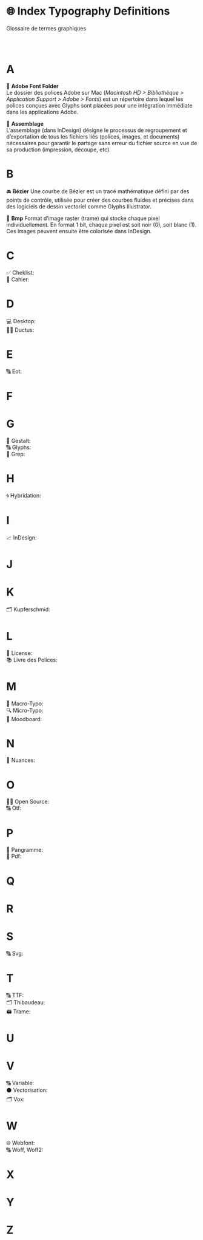 # 🌐 Index Typography Definitions
  Glossaire de termes graphiques
### &nbsp;
# A
  📁 **Adobe Font Folder**  
  Le dossier des polices Adobe sur Mac (*Macintosh HD > Bibliothèque > Application Support > Adobe > Fonts*) est un répertoire dans lequel les polices conçues avec Glyphs sont placées pour une intégration immédiate dans les applications Adobe.


  🔗 **Assemblage**  
  L’assemblage (dans InDesign) désigne le processus de regroupement et d’exportation de tous les fichiers liés (polices, images, et documents) nécessaires pour garantir le partage sans erreur du fichier source en vue de sa production (impression, découpe, etc).
# B
  🚘 **Bézier**
Une courbe de Bézier est un tracé mathématique défini par des points de contrôle, utilisée pour créer des courbes fluides et précises dans des logiciels de dessin vectoriel comme Glyphs Illustrator.


  🌅 **Bmp**
Format d’image raster (trame) qui stocke chaque pixel individuellement. En format 1 bit, chaque pixel est soit noir (0), soit blanc (1). Ces images peuvent ensuite être colorisée dans InDesign.
  
# C
  ✅ Cheklist:  
  📖 Cahier:  
# D
  💻 Desktop:  
  ✍🏻 Ductus:  
# E
  🔠 Eot:  
# F
# G
  🍭 Gestalt:  
  🔠 Glyphs:  
  🔄 Grep:  
# H
  🌀 Hybridation:  
# I
  📈 InDesign:  
# J
# K
  🗂️ Kupferschmid:  
# L
  📑 License:  
  📚 Livre des Polices:  
# M
  🔎 Macro-Typo:  
  🔍 Micro-Typo:  
  🔮 Moodboard:  
# N
  🎨 Nuances:  
# O
  🤲🏻 Open Source:  
  🔠 Otf:  
# P
  📝 Pangramme:  
  📄 Pdf:  
# Q
# R
# S
  🔠 Svg:  
# T
  🔠 TTF:  
  🗂️ Thibaudeau:  
  🖨️ Trame:  
# U
# V
  🔠 Variable:  
  ⚫️ Vectorisation:  
  🗂️ Vox:  
# W
  🌐 Webfont:  
  🔠 Woff, Woff2:  
# X
# Y
# Z
